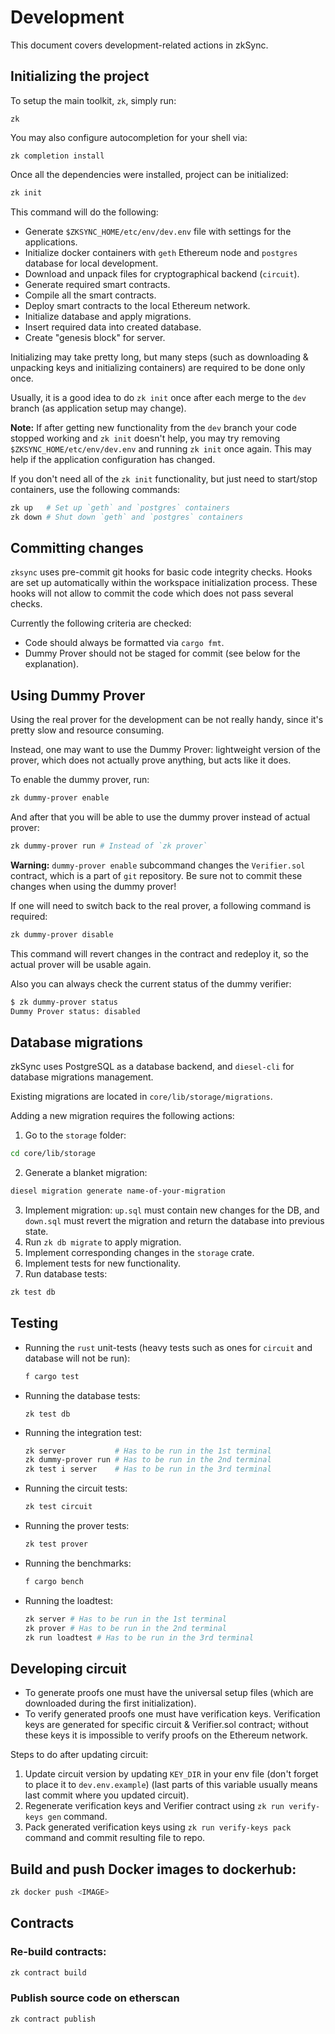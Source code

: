 # Development

This document covers development-related actions in zkSync.

## Initializing the project

To setup the main toolkit, `zk`, simply run:

```
zk
```

You may also configure autocompletion for your shell via:

```
zk completion install
```

Once all the dependencies were installed, project can be initialized:

```sh
zk init
```

This command will do the following:

- Generate `$ZKSYNC_HOME/etc/env/dev.env` file with settings for the applications.
- Initialize docker containers with `geth` Ethereum node and `postgres` database for local development.
- Download and unpack files for cryptographical backend (`circuit`).
- Generate required smart contracts.
- Compile all the smart contracts.
- Deploy smart contracts to the local Ethereum network.
- Initialize database and apply migrations.
- Insert required data into created database.
- Create "genesis block" for server.

Initializing may take pretty long, but many steps (such as downloading & unpacking keys and initializing containers) are
required to be done only once.

Usually, it is a good idea to do `zk init` once after each merge to the `dev` branch (as application setup may change).

**Note:** If after getting new functionality from the `dev` branch your code stopped working and `zk init` doesn't help,
you may try removing `$ZKSYNC_HOME/etc/env/dev.env` and running `zk init` once again. This may help if the application
configuration has changed.

If you don't need all of the `zk init` functionality, but just need to start/stop containers, use the following commands:

```sh
zk up   # Set up `geth` and `postgres` containers
zk down # Shut down `geth` and `postgres` containers
```

## Committing changes

`zksync` uses pre-commit git hooks for basic code integrity checks. Hooks are set up automatically
within the workspace initialization process. These hooks will not allow to commit the code which does
not pass several checks.

Currently the following criteria are checked:

- Code should always be formatted via `cargo fmt`.
- Dummy Prover should not be staged for commit (see below for the explanation).

## Using Dummy Prover

Using the real prover for the development can be not really handy, since it's pretty slow and resource consuming.

Instead, one may want to use the Dummy Prover: lightweight version of the prover, which does not actually prove anything,
but acts like it does.

To enable the dummy prover, run:

```sh
zk dummy-prover enable
```

And after that you will be able to use the dummy prover instead of actual prover:

```sh
zk dummy-prover run # Instead of `zk prover`
```

**Warning:** `dummy-prover enable` subcommand changes the `Verifier.sol` contract, which is a part of `git` repository.
Be sure not to commit these changes when using the dummy prover!

If one will need to switch back to the real prover, a following command is required:

```sh
zk dummy-prover disable
```

This command will revert changes in the contract and redeploy it, so the actual prover will be usable again.

Also you can always check the current status of the dummy verifier:

```sh
$ zk dummy-prover status
Dummy Prover status: disabled
```

## Database migrations

zkSync uses PostgreSQL as a database backend, and `diesel-cli` for database migrations management.

Existing migrations are located in `core/lib/storage/migrations`.

Adding a new migration requires the following actions:

1. Go to the `storage` folder:
  ```sh
  cd core/lib/storage
  ```
2. Generate a blanket migration:
  ```sh
  diesel migration generate name-of-your-migration
  ```
3. Implement migration: `up.sql` must contain new changes for the DB, and `down.sql`
    must revert the migration and return the database into previous state.
4. Run `zk db migrate` to apply migration.
5. Implement corresponding changes in the `storage` crate.
6. Implement tests for new functionality.
7. Run database tests:
  ```sh
  zk test db
  ```

## Testing

- Running the `rust` unit-tests (heavy tests such as ones for `circuit` and database will not be run):
  
  ```sh
  f cargo test
  ```

- Running the database tests:

  ```
  zk test db
  ```
- Running the integration test:

  ```sh
  zk server           # Has to be run in the 1st terminal
  zk dummy-prover run # Has to be run in the 2nd terminal
  zk test i server    # Has to be run in the 3rd terminal
  ```

- Running the circuit tests:

  ```sh
  zk test circuit
  ```

- Running the prover tests:

  ```sh
  zk test prover
  ```

- Running the benchmarks:

  ```sh
  f cargo bench
  ```

- Running  the loadtest:

  ```sh
  zk server # Has to be run in the 1st terminal
  zk prover # Has to be run in the 2nd terminal
  zk run loadtest # Has to be run in the 3rd terminal
  ```

## Developing circuit

* To generate proofs one must have the universal setup files (which are downloaded during the first initialization).
* To verify generated proofs one must have verification keys. Verification keys are generated for specific circuit & Verifier.sol contract; without these keys it is impossible to verify proofs on the Ethereum network.

Steps to do after updating circuit:
1. Update circuit version by updating `KEY_DIR` in your env file (don't forget to place it to `dev.env.example`)
(last parts of this variable usually means last commit where you updated circuit).
2. Regenerate verification keys and Verifier contract using `zk run verify-keys gen` command.
3. Pack generated verification keys using `zk run verify-keys pack` command and commit resulting file to repo.

## Build and push Docker images to dockerhub:

```sh
zk docker push <IMAGE>
```

## Contracts

### Re-build contracts:

```sh
zk contract build
```

### Publish source code on etherscan

```sh
zk contract publish
```
